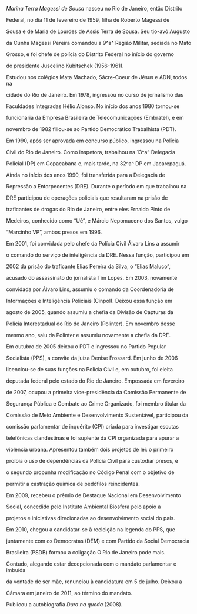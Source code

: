 

*Marina Terra Magessi de Sousa* nasceu no Rio de Janeiro, então Distrito

Federal, no dia 11 de fevereiro de 1959, filha de Roberto Magessi de

Sousa e de Maria de Lourdes de Assis Terra de Sousa. Seu tio-avô Augusto

da Cunha Magessi Pereira comandou a 9^a^ Região Militar, sediada no Mato

Grosso, e foi chefe de polícia do Distrito Federal no início do governo

do presidente Juscelino Kubitschek (1956-1961).



Estudou nos colégios Mata Machado, Sácre-Coeur de Jésus e ADN, todos na

cidade do Rio de Janeiro. Em 1978, ingressou no curso de jornalismo das

Faculdades Integradas Hélio Alonso. No início dos anos 1980 tornou-se

funcionária da Empresa Brasileira de Telecomunicações (Embratel), e em

novembro de 1982 filiou-se ao Partido Democrático Trabalhista (PDT).



Em 1990, após ser aprovada em concurso público, ingressou na Polícia

Civil do Rio de Janeiro. Como inspetora, trabalhou na 13^a^ Delegacia

Policial (DP) em Copacabana e, mais tarde, na 32^a^ DP em Jacarepaguá.

Ainda no início dos anos 1990, foi transferida para a Delegacia de

Repressão a Entorpecentes (DRE). Durante o período em que trabalhou na

DRE participou de operações policiais que resultaram na prisão de

traficantes de drogas do Rio de Janeiro, entre eles Ernaldo Pinto de

Medeiros, conhecido como “Uê”, e Márcio Nepomuceno dos Santos, vulgo

“Marcinho VP”, ambos presos em 1996.



Em 2001, foi convidada pelo chefe da Polícia Civil Álvaro Lins a assumir

o comando do serviço de inteligência da DRE. Nessa função, participou em

2002 da prisão do traficante Elias Pereira da Silva, o “Elias Maluco”,

acusado do assassinato do jornalista Tim Lopes. Em 2003, novamente

convidada por Álvaro Lins, assumiu o comando da Coordenadoria de

Informações e Inteligência Policiais (Cinpol). Deixou essa função em

agosto de 2005, quando assumiu a chefia da Divisão de Capturas da

Polícia Interestadual do Rio de Janeiro (Polinter). Em novembro desse

mesmo ano, saiu da Polinter e assumiu novamente a chefia da DRE.



Em outubro de 2005 deixou o PDT e ingressou no Partido Popular

Socialista (PPS), a convite da juíza Denise Frossard. Em junho de 2006

licenciou-se de suas funções na Polícia Civil e, em outubro, foi eleita

deputada federal pelo estado do Rio de Janeiro. Empossada em fevereiro

de 2007, ocupou a primeira vice-presidência da Comissão Permanente de

Segurança Pública e Combate ao Crime Organizado, foi membro titular da

Comissão de Meio Ambiente e Desenvolvimento Sustentável, participou da

comissão parlamentar de inquérito (CPI) criada para investigar escutas

telefônicas clandestinas e foi suplente da CPI organizada para apurar a

violência urbana. Apresentou também dois projetos de lei: o primeiro

proibia o uso de dependências da Polícia Civil para custodiar presos, e

o segundo propunha modificação no Código Penal com o objetivo de

permitir a castração química de pedófilos reincidentes.



Em 2009, recebeu o prêmio de Destaque Nacional em Desenvolvimento

Social, concedido pelo Instituto Ambiental Biosfera pelo apoio a

projetos e iniciativas direcionadas ao desenvolvimento social do país.



Em 2010, chegou a candidatar-se à reeleição na legenda do PPS, que

juntamente com os Democratas (DEM) e com Partido da Social Democracia

Brasileira (PSDB) formou a coligação O Rio de Janeiro pode mais.

Contudo, alegando estar decepcionada com o mandato parlamentar e imbuída

da vontade de ser mãe, renunciou à candidatura em 5 de julho. Deixou a

Câmara em janeiro de 2011, ao término do mandato.



Publicou a autobiografia *Dura na queda* (2008).



